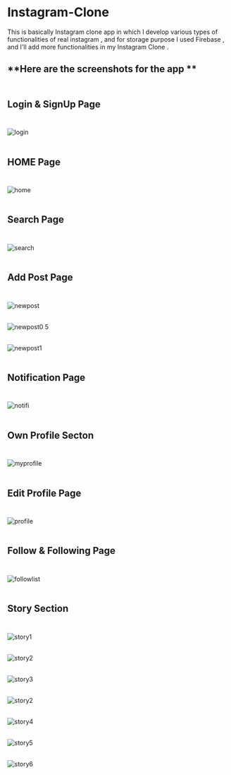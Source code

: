 # Instagram-Clone
This is basically  Instagram clone app in which I develop various types of functionalities of real instagram , and for storage purpose I used Firebase , and I'll add more functionalities in my Instagram Clone .

## **Here are the screenshots for the app **<br><br>

## **Login & SignUp Page**<br><br>

![login](https://user-images.githubusercontent.com/68361729/160377232-e6315e24-ee41-432c-ae90-2c123b2623a7.jpg)<br><br>

## **HOME Page**<br><br>
![home](https://user-images.githubusercontent.com/68361729/160371682-ea703f9b-766b-4e49-9fd2-0a96e19f50ba.jpg)<br><br>

## **Search Page**<br><br>
![search](https://user-images.githubusercontent.com/68361729/160371801-a59d4ffd-1889-44a9-ac91-9d2f9e1c7a2d.jpg)<br><br>

## **Add Post Page**<br><br>
![newpost](https://user-images.githubusercontent.com/68361729/160376731-852bf397-0774-4cf1-b7df-f8e4bbd07d73.jpg)<br><br>

![newpost0 5](https://user-images.githubusercontent.com/68361729/160376792-b4354c07-6c1f-4993-8b43-cc0e7c52a57f.jpg)<br><br>

![newpost1](https://user-images.githubusercontent.com/68361729/160376810-e0e32b15-2799-4fc9-855c-ee77309ca166.jpg)<br><br>

## **Notification Page**<br><br>

![notifi](https://user-images.githubusercontent.com/68361729/160376942-a328a4ea-d856-431a-b091-06dbf9e7e895.jpg)<br><br>

## **Own Profile Secton**<br><br>

![myprofile](https://user-images.githubusercontent.com/68361729/160377020-7cb8448c-8cf3-48a9-8c9b-e0e0f0177545.jpg)<br><br>

## **Edit Profile Page**<br><br>

![profile](https://user-images.githubusercontent.com/68361729/160377788-1bee54b0-68bc-4381-ab35-93ac86f2d6dd.jpg)<br><br>

## **Follow & Following Page**<br><br>

![followlist](https://user-images.githubusercontent.com/68361729/160377143-91ae00ed-0926-4d65-9a84-8cca6a3b59ef.jpg)<br><br>

## **Story Section**<br><br>

![story1](https://user-images.githubusercontent.com/68361729/160377368-f6cb6404-0e9f-4371-b0f7-7ac9d98e9757.jpg)<br><br>

![story2](https://user-images.githubusercontent.com/68361729/160377387-f3224954-6893-40d0-af12-e93226bb8eda.jpg)<br><br>

![story3](https://user-images.githubusercontent.com/68361729/160377436-61108d79-eedf-48b8-8d26-7437a1f2db81.jpg)<br><br>

![story2](https://user-images.githubusercontent.com/68361729/160377442-19d7d3b3-c66e-4fb9-b637-eb3e7b10355c.jpg)<br><br>

![story4](https://user-images.githubusercontent.com/68361729/160377461-21197b39-2086-45cd-8f72-fe9bf533d496.jpg)<br><br>

![story5](https://user-images.githubusercontent.com/68361729/160377480-947f5c17-f077-428b-a8c2-fb5c62667dc0.jpg)<br><br>

![story6](https://user-images.githubusercontent.com/68361729/160377541-9854575c-1738-4f6a-9bb9-70cddcd3d1ea.jpg)<br><br>



